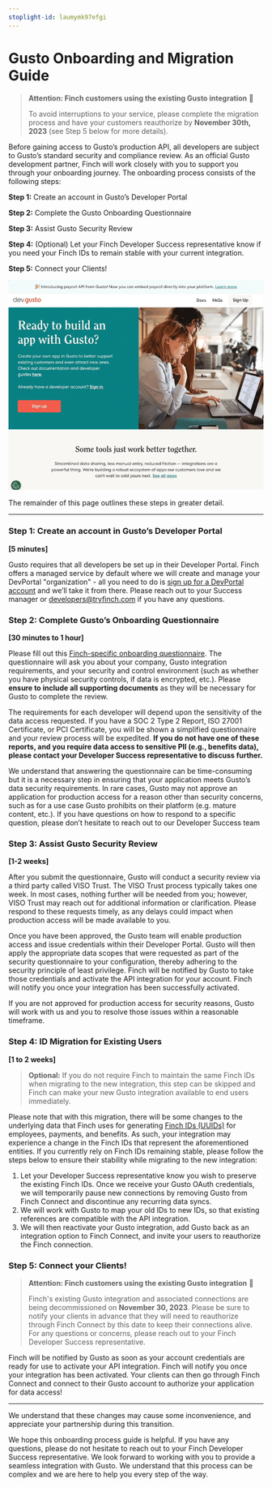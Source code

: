 ```yaml
---
stoplight-id: laumymk97efgi
---
```


# Gusto Onboarding and Migration Guide

> **Attention: Finch customers using the existing Gusto integration** 📣
> 
> To avoid interruptions to your service, please complete the migration process and have your customers reauthorize by **November 30th, 2023** (see Step 5 below for more details).

Before gaining access to Gusto’s production API, all developers are subject to Gusto’s standard security and compliance review. As an official Gusto development partner, Finch will work closely with you to support you through your onboarding journey. The onboarding process consists of the following steps:

**Step 1:** Create an account in Gusto’s Developer Portal

**Step 2:** Complete the Gusto Onboarding Questionnaire

**Step 3:** Assist Gusto Security Review

**Step 4:** (Optional) Let your Finch Developer Success representative know if you need your Finch IDs to remain stable with your current integration.

**Step 5:** Connect your Clients!

<!--
focus: false
-->
![gusto-signup.gif](../../../../assets/images/gusto-signup.gif)

The remainder of this page outlines these steps in greater detail.

---

### Step 1: Create an account in Gusto’s Developer Portal

**[5 minutes]**

Gusto requires that all developers be set up in their Developer Portal. Finch offers a managed service by default where we will create and manage your DevPortal "organization" - all you need to do is [sign up for a DevPortal account](https://dev.gusto.com/accounts/sign_up) and we’ll take it from there. Please reach out to your Success manager or developers@tryfinch.com if you have any questions.

### Step 2: Complete Gusto’s Onboarding Questionnaire

**[30 minutes to 1 hour]**

Please fill out this [Finch-specific onboarding questionnaire](https://gusto.az1.qualtrics.com/jfe/form/SV_1Oob0rNZpUwhSoS?Partner=Finch). The questionnaire will ask you about your company, Gusto integration requirements, and your security and control environment (such as whether you have physical security controls, if data is encrypted, etc.). Please **ensure to include all supporting documents** as they will be necessary for Gusto to complete the review.

The requirements for each developer will depend upon the sensitivity of the data access requested. If you have a SOC 2 Type 2 Report, ISO 27001 Certificate, or PCI Certificate, you will be shown a simplified questionnaire and your review process will be expedited. **If you do not have one of these reports, and you require data access to sensitive PII (e.g., benefits data), please contact your Developer Success representative to discuss further.**

We understand that answering the questionnaire can be time-consuming but it is a necessary step in ensuring that your application meets Gusto’s data security requirements. In rare cases, Gusto may not approve an application for production access for a reason other than security concerns, such as for a use case Gusto prohibits on their platform (e.g. mature content, etc.). If you have questions on how to respond to a specific question, please don’t hesitate to reach out to our Developer Success team

### Step 3: Assist Gusto Security Review

**[1-2 weeks]**

After you submit the questionnaire, Gusto will conduct a security review via a third party called VISO Trust. The VISO Trust process typically takes one week. In most cases, nothing further will be needed from you; however, VISO Trust may reach out for additional information or clarification. Please respond to these requests timely, as any delays could impact when production access will be made available to you. 

Once you have been approved, the Gusto team will enable production access and issue credentials within their Developer Portal. Gusto will then apply the appropriate data scopes that were requested as part of the security questionnaire to your configuration, thereby adhering to the security principle of least privilege. Finch will be notified by Gusto to take those credentials and activate the API integration for your account. Finch will notify you once your integration has been successfully activated.

If you are not approved for production access for security reasons, Gusto will work with us and you to resolve those issues within a reasonable timeframe.

### Step 4: ID Migration for Existing Users

**[1 to 2 weeks]**

> **Optional:** If you do not require Finch to maintain the same Finch IDs when migrating to the new integration, this step can be skipped and Finch can make your new Gusto integration available to end users immediately.

Please note that with this migration, there will be some changes to the underlying data that Finch uses for generating [Finch IDs (UUIDs)](https://developer.tryfinch.com/docs/reference/82e937086502a-handling-api-responses) for employees, payments, and benefits. As such, your integration may experience a change in the Finch IDs that represent the aforementioned entities. If you currently rely on Finch IDs remaining stable, please follow the steps below to ensure their stability while migrating to the new integration:

1. Let your Developer Success representative know you wish to preserve the existing Finch IDs. Once we receive your Gusto OAuth credentials, we will temporarily pause new connections by removing Gusto from Finch Connect and discontinue any recurring data syncs.
1. We will work with Gusto to map your old IDs to new IDs, so that existing references are compatible with the API integration.
1. We will then reactivate your Gusto integration, add Gusto back as an integration option to Finch Connect, and invite your users to reauthorize the Finch connection.

### Step 5: Connect your Clients!

> **Attention: Finch customers using the existing Gusto integration** 📣
>
> Finch's existing Gusto integration and associated connections are being decommissioned on **November 30, 2023**. Please be sure to notify your clients in advance that they will need to reauthorize through Finch Connect by this date to keep their connections alive. For any questions or concerns, please reach out to your Finch Developer Success representative.

Finch will be notified by Gusto as soon as your account credentials are ready for use to activate your API integration. Finch will notify you once your integration has been activated. Your clients can then go through Finch Connect and connect to their Gusto account to authorize your application for data access!

---

We understand that these changes may cause some inconvenience, and appreciate your partnership during this transition.

We hope this onboarding process guide is helpful. If you have any questions, please do not hesitate to reach out to your Finch Developer Success representative. We look forward to working with you to provide a seamless integration with Gusto. We understand that this process can be complex and we are here to help you every step of the way.